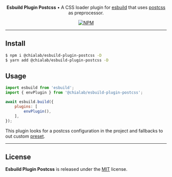 <p align="center">
    <strong>Esbuild Plugin Postcss</strong> • A CSS loader plugin for <a href="https://esbuild.github.io/">esbuild</a> that uses <a href="https://postcss.org/">postcss</a> as preprocessor.
</p>

<p align="center">
    <a href="https://www.npmjs.com/package/@chialab/esbuild-plugin-postcss"><img alt="NPM" src="https://img.shields.io/npm/v/@chialab/esbuild-plugin-postcss.svg?style=flat-square"></a>
</p>

---

## Install

```sh
$ npm i @chialab/esbuild-plugin-postcss -D
$ yarn add @chialab/esbuild-plugin-postcss -D
```

## Usage

```js
import esbuild from 'esbuild';
import { envPlugin } from '@chialab/esbuild-plugin-postcss';

await esbuild.build({
    plugins: [
        envPlugin(),
    ],
});
```

This plugin looks for a postcss configuration in the project and fallbacks to out custom [preset](https://www.npmjs.com/package/@chialab/postcss-preset-chialab).

---

## License

**Esbuild Plugin Postcss** is released under the [MIT](https://github.com/chialab/rna/blob/master/packages/esbuild-plugin-postcss/LICENSE) license.
